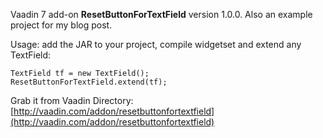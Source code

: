 Vaadin 7 add-on **ResetButtonForTextField** version 1.0.0. Also an example project for my blog post.

Usage: add the JAR to your project, compile widgetset and extend any TextField:

    TextField tf = new TextField();
    ResetButtonForTextField.extend(tf);

Grab it from Vaadin Directory: [http://vaadin.com/addon/resetbuttonfortextfield](http://vaadin.com/addon/resetbuttonfortextfield)

